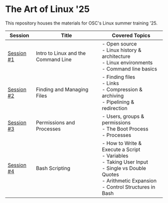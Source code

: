 # The Art of Linux '25

This repository houses the materials for OSC's Linux summer training '25.

| Session                  | Title                               | Covered Topics                                                                                                                                                           |
| ------------------------ | ----------------------------------- | ------------------------------------------------------------------------------------------------------------------------------------------------------------------------ |
| [Session #1](/Session-1) | Intro to Linux and the Command Line | - Open source <br> - Linux history & architecture <br> - Linux environments <br> - Command line basics                                                                   |
| [Session #2](/Session-2) | Finding and Managing Files          | - Finding files <br> - Links <br> - Compression & archiving <br> - Pipelining & redirection                                                                              |
| [Session #3](/Session-3) | Permissions and Processes           | - Users, groups & permissions <br> - The Boot Process<br> - Processes                                                                                                    |
| [Session #4](/Session-4) | Bash Scripting                      | - How to Write & Execute a Script <br> - Variables <br> - Taking User Input <br> - Single vs Double Quotes <br> - Arithmetic Expansion <br> - Control Structures in Bash |

<!--
| [Session #5](/Session-5) | Text Processing                     | - `uniq`, `sort`, `cut` <br> - Regex <br> - `grep`                                                                    |
-->
